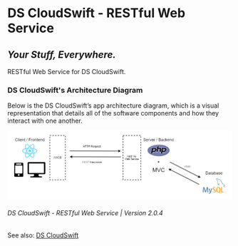 # DS CloudSwift - RESTful Web Service

## _Your Stuff, Everywhere._

RESTful Web Service for DS CloudSwift.

### DS CloudSwift's Architecture Diagram

Below is the DS CloudSwift’s app architecture diagram, which is a visual representation that details all of the software components and how they interact with one another.

![DS CloudSwift's Architecture Diagram](./public/images/readme/architecture-diagram.png)

###### DS CloudSwift - RESTful Web Service | Version 2.0.4

See also: [DS CloudSwift](https://github.com/dsvillalobos/ds-cloudswift)
